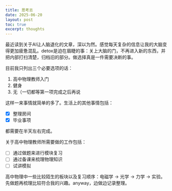 ```yaml
---
title: 思考志
date: 2025-06-20
layout: post
toc: true
excerpt: thoughts
---
```


最近读到关于AI让人脑退化的文章，深以为然。感觉每天复杂的信息让我的大脑变得更加疲惫混乱。detox是迫在眉睫的事：关上大脑的门，不再进入新的东西，并把内部打扫清楚，归档旧的部分。做选择真是一件需要决断的事。

目前我只列出三个必要选项的话：

1. 高中物理教师入门
1. 健身
1. 无（一切都等第一项完成之后再说

这样一来事情就简单的多了。生活上的其他事情包括：

- [x] 整理房间
- [x] 毕业事项

都需要在半天左右完成。

关于高中物理教师所需要做的工作包括：

- [ ] 通过做题来进行模块复习
- [ ] 通过备课来梳理物理知识
- [ ] 试讲模拟

高中物理中一些比较陌生的板块以及复习顺序：电磁学 $\rightarrow$ 光学 $\rightarrow$ 力学 $\rightarrow$ 实验。先做题再梳理比较符合我的兴趣。anyway，边做边记录整理。
